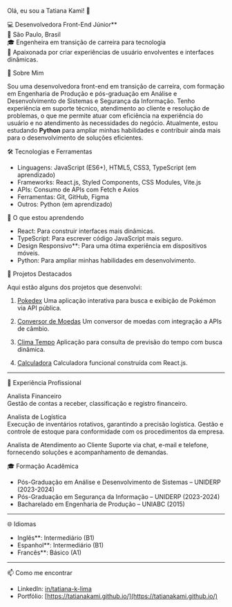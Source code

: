  Olá, eu sou a Tatiana Kami! 👋

💻 Desenvolvedora Front-End Júnior**  
📍 São Paulo, Brasil  
🎓 Engenheira em transição de carreira para tecnologia  
🌱 Apaixonada por criar experiências de usuário envolventes e interfaces dinâmicas.

🚀 Sobre Mim

Sou uma desenvolvedora front-end em transição de carreira, com formação em Engenharia de Produção e pós-graduação em Análise e Desenvolvimento de Sistemas e Segurança da Informação. Tenho experiência em suporte técnico, atendimento ao cliente e resolução de problemas, o que me permite atuar com eficiência na experiência do usuário e no atendimento às necessidades do negócio. Atualmente, estou estudando **Python** para ampliar minhas habilidades e contribuir ainda mais para o desenvolvimento de soluções eficientes.

 🛠️ Tecnologias e Ferramentas

- Linguagens: JavaScript (ES6+), HTML5, CSS3, TypeScript (em aprendizado)
- Frameworks: React.js, Styled Components, CSS Modules, Vite.js
- APIs: Consumo de APIs com Fetch e Axios
- Ferramentas: Git, GitHub, Figma
- Outros: Python (em aprendizado)

🌱 O que estou aprendendo

- React: Para construir interfaces mais dinâmicas.
- TypeScript: Para escrever código JavaScript mais seguro.
- Design Responsivo**: Para uma ótima experiência em dispositivos móveis.
- Python: Para ampliar minhas habilidades em desenvolvimento.

📂 Projetos Destacados

Aqui estão alguns dos projetos que desenvolvi:

 1. [Pokedex](https://github.com/Tatianakami/pokedex)
Uma aplicação interativa para busca e exibição de Pokémon via API pública.

 2. [Conversor de Moedas](https://github.com/Tatianakami/conversor-moedas)
Um conversor de moedas com integração a APIs de câmbio.

3. [Clima Tempo](https://github.com/Tatianakami/clima-tempo)
Aplicação para consulta de previsão do tempo com busca dinâmica.

 4. [Calculadora](https://github.com/Tatianakami/calculadora)
Calculadora funcional construída com React.js.

---

 💼 Experiência Profissional
 
Analista Financeiro  
Gestão de contas a receber, classificação e registro financeiro.

Analista de Logística  
Execução de inventários rotativos, garantindo a precisão logística.
Gestão e controle de estoque para conformidade com os procedimentos da empresa.
 
Analista de Atendimento ao Cliente 
Suporte via chat, e-mail e telefone, fornecendo soluções e acompanhamento de demandas.

🎓 Formação Acadêmica

- Pós-Graduação em Análise e Desenvolvimento de Sistemas – UNIDERP (2023-2024)
- Pós-Graduação em Segurança da Informação – UNIDERP (2023-2024)
- Bacharelado em Engenharia de Produção – UNIABC (2015)

---

 🌐 Idiomas

- Inglês**: Intermediário (B1)
- Espanhol**: Intermediário (B1)
- Francês**: Básico (A1)

---

📫 Como me encontrar

- LinkedIn: [in/tatiana-k-lima](https://www.linkedin.com/in/tatiana-kami/)
- Portfólio: [https://tatianakami.github.io/](https://tatianakami.github.io/)





